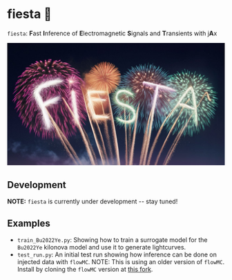 # fiesta 🎉

`fiesta`: **F**ast **I**nference of **E**lectromagnetic **S**ignals and **T**ransients with j**A**x

![fiesta logo](docs/fiesta_logo.jpeg)

## Development

**NOTE:** `fiesta` is currently under development -- stay tuned!

## Examples

- `train_Bu2022Ye.py`: Showing how to train a surrogate model for the `Bu2022Ye` kilonova model and use 
it to generate lightcurves. 
- `test_run.py`: An initial test run showing how inference can be done on injected data with `flowMC`. NOTE: This is using an older version of `flowMC`. Install by cloning the `flowMC` version at [this fork](https://github.com/ThibeauWouters/flowMC/tree/fiesta). 
